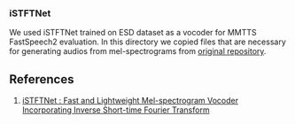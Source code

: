 ### iSTFTNet
We used iSTFTNet trained on ESD dataset as a vocoder for MMTTS FastSpeech2 evaluation. In this directory we copied files that are necessary for generating audios from mel-spectrograms from [original repository](https://github.com/rishikksh20/iSTFTNet-pytorch). 

## References
1. [iSTFTNet : Fast and Lightweight Mel-spectrogram Vocoder Incorporating Inverse Short-time Fourier Transform](https://github.com/rishikksh20/iSTFTNet-pytorch)

